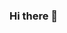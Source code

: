 ### Hi there 👋

<!--
**atharva-naik/atharva-naik** is a ✨ _special_ ✨ repository because its `README.md` (this file) appears on your GitHub profile.

Here are some ideas to get you started:

- 🔭 I’m currently working on Natural Language Processing (NLP) projects in controlled text generation, dialogue, hate-speech detection, style transfer and event extraction
- 🌱 I’m currently learning PyTorch hacks and tricks, always looking out for ways to deepen my understanding about various deep learning frameworks, also casual interest in browser automation with selenium, would like to learn JavaScript in the future
- 👯 I’m looking to collaborate on interesting NLP, Computer Vision, or multi modal projects. Want to explore the domain of dialogue and natural language based interaction and task completion
- 🤔 I’m looking for help with 
- 💬 Don't ask me about anything, I'm a noob
- 📫 How to reach me: drop a mail at atharvanaik2018@gmail.com or ping me on Messenger (https://m.facebook.com/profile.php?id=100026615360041&ref=content_filter)
- 😄 Pronouns: He/Him
- ⚡ Fun fact: I like to learn Japanese in my free time, working towards reading more non-fiction titles
-->
